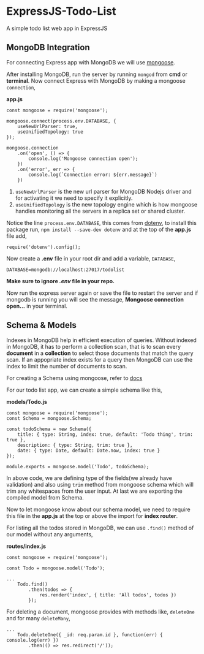 # ExpressJS-Todo-List
A simple todo list web app in ExpressJS


## MongoDB Integration
For connecting Express app with MongoDB we will use [mongoose](https://www.npmjs.com/package/mongoose).

After installing MongoDB, run the server by running `mongod` from **cmd** or **terminal**. Now connect Express with MongoDB by
making a mongoose `connection`,

**app.js**
```
const mongoose = require('mongoose');

mongoose.connect(process.env.DATABASE, {
    useNewUrlParser: true,
    useUnifiedTopology: true
});

mongoose.connection
    .on('open', () => {
        console.log('Mongoose connection open');
    })
    .on('error', err => {
        console.log(`Connection error: ${err.message}`)
    })
```

1. `useNewUrlParser` is the new url parser for MongoDB Nodejs driver and for activating it we need to specify it explicitly.
2. `useUnifiedTopology` is the new topology engine which is how mongoose handles monitoring all the servers in a replica set or shared cluster.

Notice the line `process.env.DATABASE`, this comes from [dotenv](https://www.npmjs.com/package/dotenv), to install this package run,
`npm install --save-dev dotenv` and at the top of the **app.js** file add,

```
require('dotenv').config();
```

Now create a **.env** file in your root dir and add a variable, `DATABASE`,

```
DATABASE=mongodb://localhost:27017/todolist
```

**Make sure to ignore *.env* file in your repo.**

Now run the express server again or save the file to restart the server and if mongodb is running you will see the message,
**Mongoose connection open...** in your terminal.

## Schema & Models
Indexes in MongoDB help in efficient execution of queries. Without indexed in MongoDB, it has to perform a collection scan, that
is to scan every **document** in a **collection** to select those documents that match the query scan. If an appopriate index exists
for a query then MongoDB can use the index to limit the number of documents to scan.

For creating a Schema using mongoose, refer to [docs](https://www.npmjs.com/package/mongoose)

For our todo list app, we can create a simple schema like this,

**models/Todo.js**
```
const mongoose = require('mongoose');
const Schema = mongoose.Schema;

const todoSchema = new Schema({
    title: { type: String, index: true, default: 'Todo thing', trim: true },
    description: { type: String, trim: true },
    date: { type: Date, default: Date.now, index: true }
});

module.exports = mongoose.model('Todo', todoSchema);
```

In above code, we are defining type of the fields(we already have validation) and also using `trim` method from mongoose schema which
will trim any whitespaces from the user input. At last we are exporting the compiled model from Schema.

Now to let mongoose know about our schema model, we need to require this file in the **app.js** at the top or above the import for **index router**.

For listing all the todos stored in MongoDB, we can use `.find()` method of our model without any arguments,

**routes/index.js**
```
const mongoose = require('mongoose');

const Todo = mongoose.model('Todo');

...
    Todo.find()
        .then(todos => {
            res.render('index', { title: 'All todos', todos })
        });
```

For deleting a document, mongoose provides with methods like, `deleteOne` and for many `deleteMany`,

```
...
    Todo.deleteOne({ _id: req.param.id }, function(err) { console.log(err) })
        .then(() => res.redirect('/'));
```
